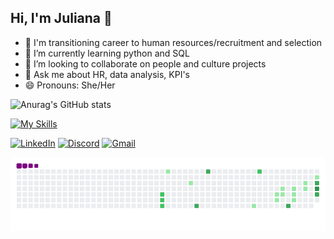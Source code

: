 ## Hi, I'm Juliana 👋

- 🔭 I'm transitioning career to human resources/recruitment and selection
- 🌱 I’m currently learning  python and SQL
- 👯 I’m looking to collaborate on people and culture projects
- 💬 Ask me about HR, data analysis, KPI's
- 😄 Pronouns: She/Her

![Anurag's GitHub stats](https://github-readme-stats.vercel.app/api?username=pinheirojubs&theme=jolly&show_icons=true)

[![My Skills](https://skillicons.dev/icons?i=python,html,css,powerbi,mysql,figma,vscode)](https://skillicons.dev)

[![LinkedIn](https://img.shields.io/badge/LinkedIn-0077B5?style=for-the-badge&logo=linkedin&logoColor=white)](https://www.linkedin.com/in/julianagpinheiro/) 
[![Discord](https://img.shields.io/badge/Discord-7289DA?style=for-the-badge&logo=discord&logoColor=white)](https://discord.com/channels/@jp_pinheiro/)
[![Gmail](https://img.shields.io/badge/Gmail-333333?style=for-the-badge&logo=gmail&logoColor=red)](mailto:juliana.pine8@gmail.com)

 ![snake gif](https://github.com/pinheirojubs/pinheirojubs/blob/output/github-contribution-grid-snake.gif)
